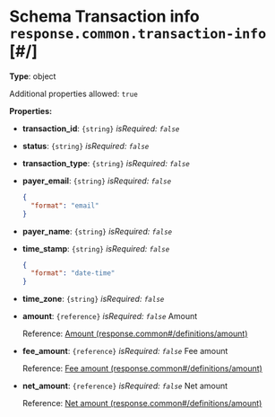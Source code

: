 # Schema Transaction info `response.common.transaction-info`  [#/]


**Type**: object





Additional properties allowed: `true`


**Properties:**


 - **transaction_id**: `{string}` *isRequired: `false`* 
 - **status**: `{string}` *isRequired: `false`* 
 - **transaction_type**: `{string}` *isRequired: `false`* 
 - **payer_email**: `{string}` *isRequired: `false`* 
    ```json
    {
      "format": "email"
    }
    ```
    
 - **payer_name**: `{string}` *isRequired: `false`* 
 - **time_stamp**: `{string}` *isRequired: `false`* 
    ```json
    {
      "format": "date-time"
    }
    ```
    
 - **time_zone**: `{string}` *isRequired: `false`* 
 - **amount**: `{reference}` *isRequired: `false`* Amount
    
    Reference: <a href="response.common.md#/definitions/amount">Amount  (response.common#/definitions/amount)</a>
    
 - **fee_amount**: `{reference}` *isRequired: `false`* Fee amount
    
    Reference: <a href="response.common.md#/definitions/amount">Fee amount  (response.common#/definitions/amount)</a>
    
 - **net_amount**: `{reference}` *isRequired: `false`* Net amount
    
    Reference: <a href="response.common.md#/definitions/amount">Net amount  (response.common#/definitions/amount)</a>
    
